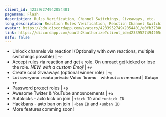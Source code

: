 ```yaml
---
client_id: 423395274942054401
pagename: Flash
description: Rules Verification, Channel Switchings, Giveaways, etc.
long_description: Reaction Rules Verification, Reaction Channel Switchings, Giveaways, private Voice Rooms, Password Protection
avatar: https://cdn.discordapp.com/avatars/423395274942054401/e0fb37306cdc7f65f76994edcb8ea044.png
link: https://discordapp.com/oauth2/authorize?client_id=423395274942054401&permissions=930606167&redirect_uri=http%3A%2F%2Fflashbot.de%2Fdiscord&scope=bot
nsfw: false
---
```

- Unlock channels via reaction! (Optionally with own reactions, multiple switchings possible) | `+c`
- Accept rules via reaction and get a role. On unreact get kicked or lose the role. *NEW: with a custom Emoji* | `+v`
- Create cool Giveaways (optional winner role) | `+g`
- Let everyone create private Voice Rooms - without a command | Setup: `+r`
- Password protect roles | `+p`
- Awesome Twitter & YouTube announcements | `+a`
- Autokicks - auto kick on join | `+kick ID` and `+unkick ID`
- Hackbans - auto ban on join | `+ban ID` and `+unban ID`
- More features comming soon!
